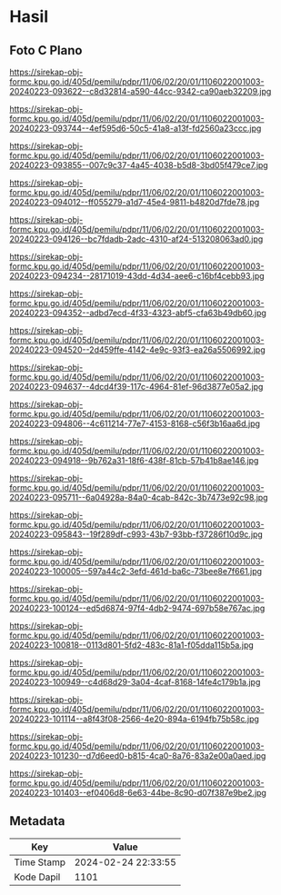 # Hasil

## Foto C Plano

https://sirekap-obj-formc.kpu.go.id/405d/pemilu/pdpr/11/06/02/20/01/1106022001003-20240223-093622--c8d32814-a590-44cc-9342-ca90aeb32209.jpg

https://sirekap-obj-formc.kpu.go.id/405d/pemilu/pdpr/11/06/02/20/01/1106022001003-20240223-093744--4ef595d6-50c5-41a8-a13f-fd2560a23ccc.jpg

https://sirekap-obj-formc.kpu.go.id/405d/pemilu/pdpr/11/06/02/20/01/1106022001003-20240223-093855--007c9c37-4a45-4038-b5d8-3bd05f479ce7.jpg

https://sirekap-obj-formc.kpu.go.id/405d/pemilu/pdpr/11/06/02/20/01/1106022001003-20240223-094012--ff055279-a1d7-45e4-9811-b4820d7fde78.jpg

https://sirekap-obj-formc.kpu.go.id/405d/pemilu/pdpr/11/06/02/20/01/1106022001003-20240223-094126--bc7fdadb-2adc-4310-af24-513208063ad0.jpg

https://sirekap-obj-formc.kpu.go.id/405d/pemilu/pdpr/11/06/02/20/01/1106022001003-20240223-094234--28171019-43dd-4d34-aee6-c16bf4cebb93.jpg

https://sirekap-obj-formc.kpu.go.id/405d/pemilu/pdpr/11/06/02/20/01/1106022001003-20240223-094352--adbd7ecd-4f33-4323-abf5-cfa63b49db60.jpg

https://sirekap-obj-formc.kpu.go.id/405d/pemilu/pdpr/11/06/02/20/01/1106022001003-20240223-094520--2d459ffe-4142-4e9c-93f3-ea26a5506992.jpg

https://sirekap-obj-formc.kpu.go.id/405d/pemilu/pdpr/11/06/02/20/01/1106022001003-20240223-094637--4dcd4f39-117c-4964-81ef-96d3877e05a2.jpg

https://sirekap-obj-formc.kpu.go.id/405d/pemilu/pdpr/11/06/02/20/01/1106022001003-20240223-094806--4c611214-77e7-4153-8168-c56f3b16aa6d.jpg

https://sirekap-obj-formc.kpu.go.id/405d/pemilu/pdpr/11/06/02/20/01/1106022001003-20240223-094918--9b762a31-18f6-438f-81cb-57b41b8ae146.jpg

https://sirekap-obj-formc.kpu.go.id/405d/pemilu/pdpr/11/06/02/20/01/1106022001003-20240223-095711--6a04928a-84a0-4cab-842c-3b7473e92c98.jpg

https://sirekap-obj-formc.kpu.go.id/405d/pemilu/pdpr/11/06/02/20/01/1106022001003-20240223-095843--19f289df-c993-43b7-93bb-f37286f10d9c.jpg

https://sirekap-obj-formc.kpu.go.id/405d/pemilu/pdpr/11/06/02/20/01/1106022001003-20240223-100005--597a44c2-3efd-461d-ba6c-73bee8e7f661.jpg

https://sirekap-obj-formc.kpu.go.id/405d/pemilu/pdpr/11/06/02/20/01/1106022001003-20240223-100124--ed5d6874-97f4-4db2-9474-697b58e767ac.jpg

https://sirekap-obj-formc.kpu.go.id/405d/pemilu/pdpr/11/06/02/20/01/1106022001003-20240223-100818--0113d801-5fd2-483c-81a1-f05dda115b5a.jpg

https://sirekap-obj-formc.kpu.go.id/405d/pemilu/pdpr/11/06/02/20/01/1106022001003-20240223-100949--c4d68d29-3a04-4caf-8168-14fe4c179b1a.jpg

https://sirekap-obj-formc.kpu.go.id/405d/pemilu/pdpr/11/06/02/20/01/1106022001003-20240223-101114--a8f43f08-2566-4e20-894a-6194fb75b58c.jpg

https://sirekap-obj-formc.kpu.go.id/405d/pemilu/pdpr/11/06/02/20/01/1106022001003-20240223-101230--d7d6eed0-b815-4ca0-8a76-83a2e00a0aed.jpg

https://sirekap-obj-formc.kpu.go.id/405d/pemilu/pdpr/11/06/02/20/01/1106022001003-20240223-101403--ef0406d8-6e63-44be-8c90-d07f387e9be2.jpg


## Metadata

| Key        | Value               |
| ---------- | ------------------- |
| Time Stamp | 2024-02-24 22:33:55 |
| Kode Dapil | 1101                |



